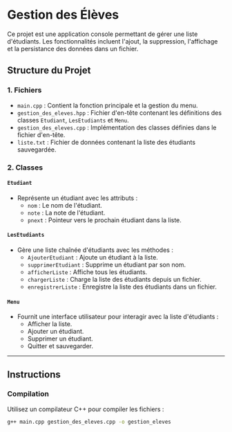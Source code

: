 # Gestion des Élèves

Ce projet est une application console permettant de gérer une liste d'étudiants. Les fonctionnalités incluent l'ajout, la suppression, l'affichage et la persistance des données dans un fichier.

## Structure du Projet

### 1. **Fichiers**
- `main.cpp` : Contient la fonction principale et la gestion du menu.
- `gestion_des_eleves.hpp` : Fichier d'en-tête contenant les définitions des classes `Etudiant`, `LesEtudiants` et `Menu`.
- `gestion_des_eleves.cpp` : Implémentation des classes définies dans le fichier d'en-tête.
- `liste.txt` : Fichier de données contenant la liste des étudiants sauvegardée.

### 2. **Classes**
#### `Etudiant`
- Représente un étudiant avec les attributs :
  - `nom` : Le nom de l'étudiant.
  - `note` : La note de l'étudiant.
  - `pnext` : Pointeur vers le prochain étudiant dans la liste.

#### `LesEtudiants`
- Gère une liste chaînée d'étudiants avec les méthodes :
  - `AjouterEtudiant` : Ajoute un étudiant à la liste.
  - `supprimerEtudiant` : Supprime un étudiant par son nom.
  - `afficherListe` : Affiche tous les étudiants.
  - `chargerListe` : Charge la liste des étudiants depuis un fichier.
  - `enregistrerListe` : Enregistre la liste des étudiants dans un fichier.

#### `Menu`
- Fournit une interface utilisateur pour interagir avec la liste d'étudiants :
  - Afficher la liste.
  - Ajouter un étudiant.
  - Supprimer un étudiant.
  - Quitter et sauvegarder.

---

## Instructions

### Compilation
Utilisez un compilateur C++ pour compiler les fichiers :
```bash
g++ main.cpp gestion_des_eleves.cpp -o gestion_eleves
